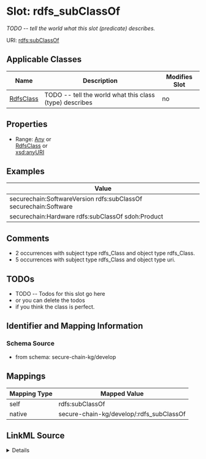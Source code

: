 

# Slot: rdfs_subClassOf


_TODO -- tell the world what this slot (predicate) describes._





URI: [rdfs:subClassOf](http://www.w3.org/2000/01/rdf-schema#subClassOf)



<!-- no inheritance hierarchy -->





## Applicable Classes

| Name | Description | Modifies Slot |
| --- | --- | --- |
| [RdfsClass](../classes/RdfsClass.md) | TODO -- tell the world what this class (type) describes |  no  |







## Properties

* Range: [Any](../classes/Any.md)&nbsp;or&nbsp;<br />[RdfsClass](../classes/RdfsClass.md)&nbsp;or&nbsp;<br />[xsd:anyURI](http://www.w3.org/2001/XMLSchema#anyURI)






## Examples

| Value |
| --- |
| securechain:SoftwareVersion rdfs:subClassOf securechain:Software |
| securechain:Hardware rdfs:subClassOf sdoh:Product |

## Comments

* 2 occurrences with subject type rdfs_Class and object type rdfs_Class.
* 5 occurrences with subject type rdfs_Class and object type uri.

## TODOs

* TODO -- Todos for this slot go here
* or you can delete the todos
* if you think the class is perfect.

## Identifier and Mapping Information







### Schema Source


* from schema: secure-chain-kg/develop




## Mappings

| Mapping Type | Mapped Value |
| ---  | ---  |
| self | rdfs:subClassOf |
| native | secure-chain-kg/develop/:rdfs_subClassOf |




## LinkML Source

<details>
```yaml
name: rdfs_subClassOf
description: TODO -- tell the world what this slot (predicate) describes.
todos:
- TODO -- Todos for this slot go here
- or you can delete the todos
- if you think the class is perfect.
comments:
- 2 occurrences with subject type rdfs_Class and object type rdfs_Class.
- 5 occurrences with subject type rdfs_Class and object type uri.
examples:
- value: securechain:SoftwareVersion rdfs:subClassOf securechain:Software
- value: securechain:Hardware rdfs:subClassOf sdoh:Product
from_schema: secure-chain-kg/develop
rank: 1000
slot_uri: rdfs:subClassOf
alias: rdfs_subClassOf
domain_of:
- rdfs_Class
range: Any
any_of:
- range: rdfs_Class
- range: uri

```
</details>